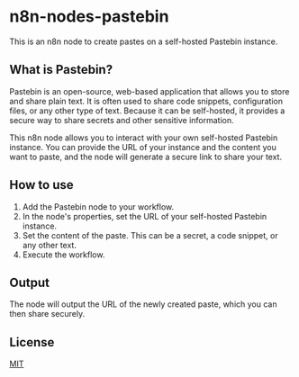 # n8n-nodes-pastebin

This is an n8n node to create pastes on a self-hosted Pastebin instance.

## What is Pastebin?

Pastebin is an open-source, web-based application that allows you to store and share plain text. It is often used to share code snippets, configuration files, or any other type of text. Because it can be self-hosted, it provides a secure way to share secrets and other sensitive information.

This n8n node allows you to interact with your own self-hosted Pastebin instance. You can provide the URL of your instance and the content you want to paste, and the node will generate a secure link to share your text.

## How to use

1.  Add the Pastebin node to your workflow.
2.  In the node's properties, set the URL of your self-hosted Pastebin instance.
3.  Set the content of the paste. This can be a secret, a code snippet, or any other text.
4.  Execute the workflow.

## Output

The node will output the URL of the newly created paste, which you can then share securely.

## License

[MIT](https://github.com/amosroger91/n8n-nodes-pastebin/blob/main/LICENSE.md)
